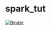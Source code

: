 # spark_tut
[![Binder](https://mybinder.org/badge_logo.svg)](https://mybinder.org/v2/gh/graxel/spark_tut/HEAD)